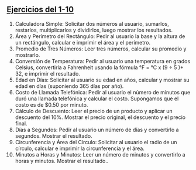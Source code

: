 ## [Ejercicios del 1-10](./1-10/)

1. Calculadora Simple: Solicitar dos números al usuario, sumarlos, restarlos,
multiplicarlos y dividirlos, luego mostrar los resultados.
2. Área y Perímetro del Rectángulo: Pedir al usuario la base y la altura de un
rectángulo, calcular e imprimir el área y el perímetro.
3. Promedio de Tres Números: Leer tres números, calcular su promedio y
mostrarlo.
4. Conversión de Temperatura: Pedir al usuario una temperatura en grados
Celsius, convertirla a Fahrenheit usando la fórmula °F = °C x (9 ÷ 5 )+ 32, e
imprimir el resultado.
5. Edad en Días: Solicitar al usuario su edad en años, calcular y mostrar su
edad en días (suponiendo 365 días por año).
6. Costo de Llamada Telefónica: Pedir al usuario el número de minutos que
duró una llamada telefónica y calcular el costo. Supongamos que el costo es
de $0.50 por minuto.
7. Cálculo de Descuento: Leer el precio de un producto y aplicar un descuento
del 10%. Mostrar el precio original, el descuento y el precio final.
8. Días a Segundos: Pedir al usuario un número de días y convertirlo a
segundos. Mostrar el resultado.
9. Circunferencia y Área del Círculo: Solicitar al usuario el radio de un círculo,
calcular e imprimir la circunferencia y el área.
10. Minutos a Horas y Minutos: Leer un número de minutos y convertirlo a
horas y minutos. Mostrar el resultado..
